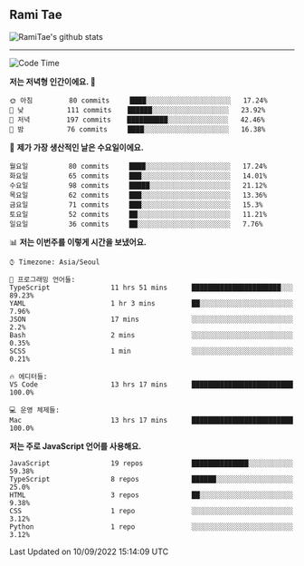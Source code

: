## Rami Tae

![RamiTae's github stats](https://github-readme-stats.vercel.app/api?username=RamiTae&show_icons=true&theme=tokyonight)

---
<!--START_SECTION:waka-->
![Code Time](http://img.shields.io/badge/Code%20Time-361%20hrs%2043%20mins-blue)

**저는 저녁형 인간이에요. 🦉** 

```text
🌞 아침         80 commits     ████░░░░░░░░░░░░░░░░░░░░░   17.24% 
🌆 낮　         111 commits    ██████░░░░░░░░░░░░░░░░░░░   23.92% 
🌃 저녁         197 commits    ██████████░░░░░░░░░░░░░░░   42.46% 
🌙 밤　         76 commits     ████░░░░░░░░░░░░░░░░░░░░░   16.38%

```
📅 **제가 가장 생산적인 날은 수요일이에요.** 

```text
월요일          80 commits     ████░░░░░░░░░░░░░░░░░░░░░   17.24% 
화요일          65 commits     ███░░░░░░░░░░░░░░░░░░░░░░   14.01% 
수요일          98 commits     █████░░░░░░░░░░░░░░░░░░░░   21.12% 
목요일          62 commits     ███░░░░░░░░░░░░░░░░░░░░░░   13.36% 
금요일          71 commits     ███░░░░░░░░░░░░░░░░░░░░░░   15.3% 
토요일          52 commits     ██░░░░░░░░░░░░░░░░░░░░░░░   11.21% 
일요일          36 commits     ██░░░░░░░░░░░░░░░░░░░░░░░   7.76%

```


📊 **저는 이번주를 이렇게 시간을 보냈어요.** 

```text
⌚︎ Timezone: Asia/Seoul

💬 프로그래밍 언어들: 
TypeScript               11 hrs 51 mins      ██████████████████████░░░   89.23% 
YAML                     1 hr 3 mins         ██░░░░░░░░░░░░░░░░░░░░░░░   7.96% 
JSON                     17 mins             ░░░░░░░░░░░░░░░░░░░░░░░░░   2.2% 
Bash                     2 mins              ░░░░░░░░░░░░░░░░░░░░░░░░░   0.35% 
SCSS                     1 min               ░░░░░░░░░░░░░░░░░░░░░░░░░   0.21%

🔥 에디터들: 
VS Code                  13 hrs 17 mins      █████████████████████████   100.0%

💻 운영 체제들: 
Mac                      13 hrs 17 mins      █████████████████████████   100.0%

```

**저는 주로 JavaScript 언어를 사용해요.** 

```text
JavaScript               19 repos            ██████████████░░░░░░░░░░░   59.38% 
TypeScript               8 repos             ██████░░░░░░░░░░░░░░░░░░░   25.0% 
HTML                     3 repos             ██░░░░░░░░░░░░░░░░░░░░░░░   9.38% 
CSS                      1 repo              ░░░░░░░░░░░░░░░░░░░░░░░░░   3.12% 
Python                   1 repo              ░░░░░░░░░░░░░░░░░░░░░░░░░   3.12%

```



 Last Updated on 10/09/2022 15:14:09 UTC
<!--END_SECTION:waka-->
